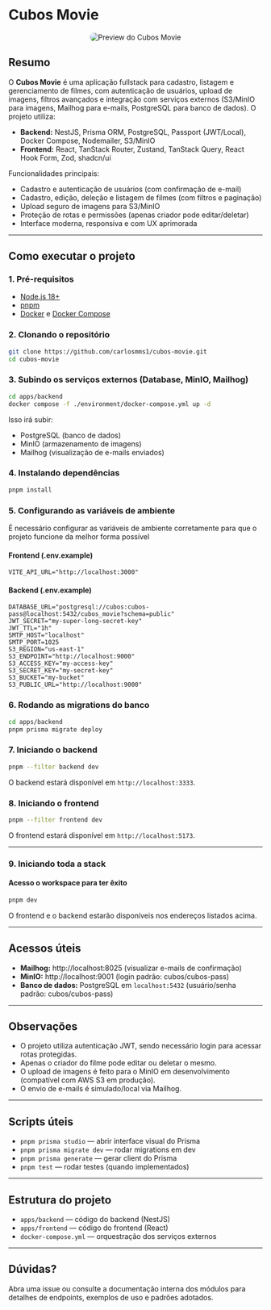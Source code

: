 # Cubos Movie

<p align="center">
  <img src="./apps/frontend/public/preview.png" alt="Preview do Cubos Movie" style="max-width: 100%; border-radius: 8px;" />
</p>

## Resumo

O **Cubos Movie** é uma aplicação fullstack para cadastro, listagem e gerenciamento de filmes, com autenticação de usuários, upload de imagens, filtros avançados e integração com serviços externos (S3/MinIO para imagens, Mailhog para e-mails, PostgreSQL para banco de dados). O projeto utiliza:

- **Backend:** NestJS, Prisma ORM, PostgreSQL, Passport (JWT/Local), Docker Compose, Nodemailer, S3/MinIO
- **Frontend:** React, TanStack Router, Zustand, TanStack Query, React Hook Form, Zod, shadcn/ui

Funcionalidades principais:

- Cadastro e autenticação de usuários (com confirmação de e-mail)
- Cadastro, edição, deleção e listagem de filmes (com filtros e paginação)
- Upload seguro de imagens para S3/MinIO
- Proteção de rotas e permissões (apenas criador pode editar/deletar)
- Interface moderna, responsiva e com UX aprimorada

---

## Como executar o projeto

### 1. Pré-requisitos

- [Node.js 18+](https://nodejs.org/)
- [pnpm](https://pnpm.io/)
- [Docker](https://www.docker.com/) e [Docker Compose](https://docs.docker.com/compose/)

### 2. Clonando o repositório

```sh
git clone https://github.com/carlosmms1/cubos-movie.git
cd cubos-movie
```

### 3. Subindo os serviços externos (Database, MinIO, Mailhog)

```sh
cd apps/backend
docker compose -f ./environment/docker-compose.yml up -d
```

Isso irá subir:

- PostgreSQL (banco de dados)
- MinIO (armazenamento de imagens)
- Mailhog (visualização de e-mails enviados)

### 4. Instalando dependências

```sh
pnpm install
```

### 5. Configurando as variáveis de ambiente

É necessário configurar as variáveis de ambiente corretamente para que o projeto funcione da melhor forma possível

#### Frontend (.env.example)

```
VITE_API_URL="http://localhost:3000"
```

#### Backend (.env.example)

```
DATABASE_URL="postgresql://cubos:cubos-pass@localhost:5432/cubos_movie?schema=public"
JWT_SECRET="my-super-long-secret-key"
JWT_TTL="1h"
SMTP_HOST="localhost"
SMTP_PORT=1025
S3_REGION="us-east-1"
S3_ENDPOINT="http://localhost:9000"
S3_ACCESS_KEY="my-access-key"
S3_SECRET_KEY="my-secret-key"
S3_BUCKET="my-bucket"
S3_PUBLIC_URL="http://localhost:9000"
```

### 6. Rodando as migrations do banco

```sh
cd apps/backend
pnpm prisma migrate deploy
```

### 7. Iniciando o backend

```sh
pnpm --filter backend dev
```

O backend estará disponível em `http://localhost:3333`.

### 8. Iniciando o frontend

```sh
pnpm --filter frontend dev
```

O frontend estará disponível em `http://localhost:5173`.

---

### 9. Iniciando toda a stack

#### Acesso o workspace para ter êxito

```sh
pnpm dev
```

O frontend e o backend estarão disponíveis nos endereços listados acima.

---

## Acessos úteis

- **Mailhog:** http://localhost:8025 (visualizar e-mails de confirmação)
- **MinIO:** http://localhost:9001 (login padrão: cubos/cubos-pass)
- **Banco de dados:** PostgreSQL em `localhost:5432` (usuário/senha padrão: cubos/cubos-pass)

---

## Observações

- O projeto utiliza autenticação JWT, sendo necessário login para acessar rotas protegidas.
- Apenas o criador do filme pode editar ou deletar o mesmo.
- O upload de imagens é feito para o MinIO em desenvolvimento (compatível com AWS S3 em produção).
- O envio de e-mails é simulado/local via Mailhog.

---

## Scripts úteis

- `pnpm prisma studio` — abrir interface visual do Prisma
- `pnpm prisma migrate dev` — rodar migrations em dev
- `pnpm prisma generate` — gerar client do Prisma
- `pnpm test` — rodar testes (quando implementados)

---

## Estrutura do projeto

- `apps/backend` — código do backend (NestJS)
- `apps/frontend` — código do frontend (React)
- `docker-compose.yml` — orquestração dos serviços externos

---

## Dúvidas?

Abra uma issue ou consulte a documentação interna dos módulos para detalhes de endpoints, exemplos de uso e padrões adotados.
